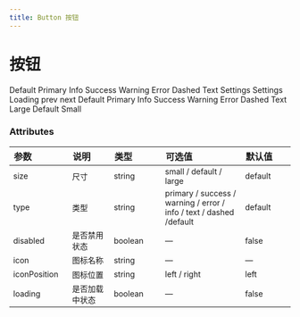 ```yaml
---
title: Button 按钮
---
```


# 按钮

<code-demo title="基本用法" description="基本按钮用法">
  <button-demo1></button-demo1>
  <highlight-code slot="codeText" lang="vue">
    <y-button>Default</y-button>
    <y-button type="primary">Primary</y-button>
    <y-button type="info">Info</y-button>
    <y-button type="success">Success</y-button>
    <y-button type="warning">Warning</y-button>
    <y-button type="error">Error</y-button>
    <y-button type="dashed">Dashed</y-button>
    <y-button type="text">Text</y-button>
  </highlight-code>
</code-demo>

<code-demo title="图标按钮" description="带图标的按钮">
  <button-demo3></button-demo3>
  <highlight-code slot="codeText" lang="vue">
    <y-button icon="settings">Settings</y-button>
    <y-button icon="settings" icon-position="right">Settings</y-button>
  </highlight-code>
</code-demo>

<code-demo title="加载中" description="按钮上显示加载状态">
  <button-demo4></button-demo4>
  <highlight-code slot="codeText" lang="vue">
    <y-button loading>Loading</y-button>
  </highlight-code>
</code-demo>

<code-demo title="按钮组" description="以按钮组方式出现">
  <button-demo5></button-demo5>
  <highlight-code slot="codeText" lang="vue">
    <y-button-group>
      <y-button icon="left">prev</y-button>
      <y-button icon="right" icon-position="right">next</y-button>
    </y-button-group>
  </highlight-code>
</code-demo>

<code-demo title="禁用状态" description="按钮不可用状态">
  <button-demo2></button-demo2>
  <highlight-code slot="codeText" lang="vue">
    <y-button disabled>Default</y-button>
    <y-button type="primary" disabled>Primary</y-button>
    <y-button type="info" disabled>Info</y-button>
    <y-button type="success" disabled>Success</y-button>
    <y-button type="warning" disabled>Warning</y-button>
    <y-button type="error" disabled>Error</y-button>
    <y-button type="dashed" disabled>Dashed</y-button>
    <y-button type="text" disabled>Text</y-button>
  </highlight-code>
</code-demo>

<code-demo title="不同尺寸" description="Button 组件提供除了默认值以外的三种尺寸，可以在不同场景下选择合适的按钮尺寸。">
  <button-demo6></button-demo6>
  <highlight-code slot="codeText" lang="vue">
    <y-button type="primary" size="large">Large</y-button>
    <y-button type="primary" size="default">Default</y-button>
    <y-button type="primary" size="small">Small</y-button>
  </highlight-code>
</code-demo>

<style scoped>
table th { width: 100px;text-align:left } 
table th:nth-of-type(4){width:200px}
table td { font-size: 14px; }
</style>

### Attributes

| 参数         | 说明           | 类型    | 可选值                                                              | 默认值  |
| ------------ | -------------- | ------- | ------------------------------------------------------------------- | ------- |
| size         | 尺寸           | string  | small / default / large                                             | default |
| type         | 类型           | string  | primary / success / warning / error / info / text / dashed /default | default |
| disabled     | 是否禁用状态   | boolean | —                                                                   | false   |
| icon         | 图标名称       | string  | —                                                                   | —       |
| iconPosition | 图标位置       | string  | left / right                                                        | left    |
| loading      | 是否加载中状态 | boolean | —                                                                   | false   |
